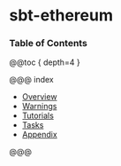 # sbt-ethereum

### Table of Contents

@@toc { depth=4 }

@@@ index

* [Overview](overview.md)
* [Warnings](warnings.md)
* [Tutorials](tutorials/index.md)
* [Tasks](tasks/index.md)
* [Appendix](appendix/index.md)

@@@

